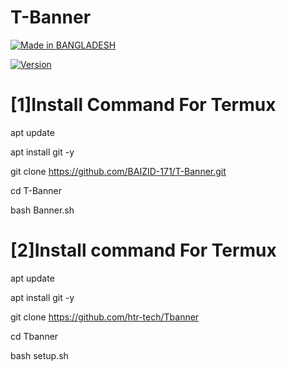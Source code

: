 # T-Banner
<p align="center">

<a href="https://h4ck3r0.github.io/"><img title="Made in BANGLADESH" src="https://img.shields.io/badge/MADE%20IN-BANGLADESH-SCRIPT?colorA=%23ff8100&colorB=%23017e40&colorC=%23ff0000&style=for-the-badge"></a>

</p>

<p align="center">

<a href="https://img.shields.io/badge/Tool-T-Banner-green.svg"></a>

<a href="https://BAIZID-171.github.io/"><img title="Version" src="https://img.shields.io/badge/Version-1.6-green.svg?style=flat-square"></a>


  # [1]Install Command For Termux 

apt update

apt install git -y

git clone https://github.com/BAIZID-171/T-Banner.git

cd T-Banner

bash Banner.sh

# [2]Install command For Termux 

apt update

apt install git -y

git clone https://github.com/htr-tech/Tbanner

cd Tbanner

bash setup.sh
